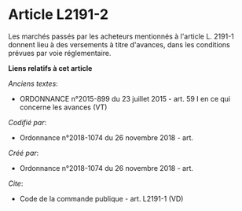 # Article L2191-2

Les marchés passés par les acheteurs mentionnés à l'article L. 2191-1 donnent lieu à des versements à titre d'avances, dans
les conditions prévues par voie réglementaire.

**Liens relatifs à cet article**

_Anciens textes_:

  - ORDONNANCE n°2015-899 du 23 juillet 2015 - art. 59 I en ce qui concerne les avances (VT)

_Codifié par_:

  - Ordonnance n°2018-1074 du 26 novembre 2018 - art.

_Créé par_:

  - Ordonnance n°2018-1074 du 26 novembre 2018 - art.

_Cite_:

  - Code de la commande publique - art. L2191-1 (VD)
